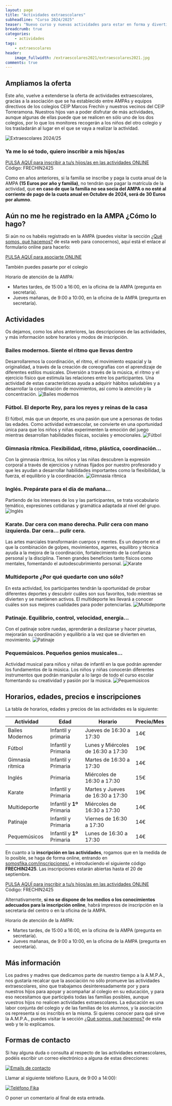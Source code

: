 ```yaml
---
layout: page
title: "Actividades extraescolares"
subheadline: "Curso 2024/2025"
teaser: "Nuevo curso y nuevas actividades para estar en forma y divertirse"
breadcrumb: true
categories:
    - actividades
tags:
    - extraescolares
header:
    image_fullwidth: /extraescolares2021/extraescolares2021.jpg
comments: true
---
```

<!--more-->

## Ampliamos la oferta

Este año, vuelve a extenderse la oferta de actividades extraescolares, gracias a la asociación que se ha establecido entre AMPAs y equipos directivos de los colegios CEIP Marcos Frechín y nuestros vecinos del CEIP Torreramona. Nuestros hijos van a poder disfrutar de más actividades, aunque algunas de ellas puede que se realicen en sólo uno de los dos colegios, por lo que los monitores recogerán a los niños del otro colegio y los trasladarán al lugar en el que se vaya a realizar la actividad.

![Extraescolares 2024/25](/images/extraescolares2425/cartelFika.jpg "Extraescolares 2024/25")

### Ya me lo sé todo, quiero inscribir a mis hijos/as
<a href="https://www.somosfika.com/inscripciones/" target="_blank" class="button large radius alert">PULSA AQUÍ para inscribir a tu/s hijos/as en las actividades ONLINE</a>
Código: FRECHIN2425

Como en años anteriores, si la familia se inscribe y paga la cuota anual de la AMPA **(15 Euros por año y familia)**, no tendrán que pagar la matrícula de la actividad, que **en caso de que la familia no sea socia del AMPA o no esté al corriente de pago de la cuota anual en Octubre de 2024, será de 30 Euros por alumno**.

## Aún no me he registrado en la AMPA ¿Cómo lo hago? 
Si aún no os habéis registrado en la AMPA (puedes visitar la sección [¿Qué somos, qué hacemos?](/aboutus/) de esta web para conocernos), aquí está el enlace al formulario online para hacerlo:

<a href="https://forms.gle/KxVE1c1tiFNN5abQA" target="_blank" class="button large radius alert">PULSA AQUÍ para asociarte ONLINE</a>

También puedes pasarte por el colegio

Horario de atención de la AMPA:

   - Martes tardes, de 15:00 a 16:00, en la oficina de la AMPA (pregunta en secretaría).
   - Jueves mañanas, de 9:00 a 10:00, en la oficina de la AMPA (pregunta en secretaría).

## Actividades
Os dejamos, como los años anteriores, las descripciones de las actividades, y más información sobre horarios y modos de inscripción.

### **Bailes modernos**. Siente el ritmo que llevas dentro

Desarrollaremos la coordinación, el ritmo, el movimiento espacial y la originalidad, a través de la creación de coreografías con el aprendizaje de diferentes estilos musicales. Diversión a través de la música, el ritmo y el ejercicio físico que estimula las relaciones entre los participantes. Una actividad de estas características ayuda a adquirir hábitos saludables y a desarrollar la coordinación de movimientos, así como la atención y la concentración.
![Bailes modernos](/images/extraescolares2021/baile.jpg "Bailes modernos")

### **Fútbol**. El deporte Rey, para los reyes y reinas de la casa

El fútbol, más que un deporte, es una pasión que une a personas de todas las edades. Como actividad extraescolar, se convierte en una oportunidad única para que los niños y niñas experimenten la emoción del juego mientras desarrollan habilidades físicas, sociales y emocionales.
![Fútbol](/images/extraescolares2021/futbol.jpg "Fútbol")

### **Gimnasia rítmica**. Flexibilidad, ritmo, plástica, coordinación…

Con la gimnasia rítmica, los niños y las niñas descubren la expresión corporal a través de ejercicios y rutinas fijados por nuestro profesorado y que les ayudan a desarrollar habilidades importantes como la flexibilidad, la fuerza, el equilibrio y la coordinación.
![Gimnasia rítmica](/images/extraescolares2223/ritmica.jpg "Gimnasia rítmica")

### **Inglés**. Prepárate para el día de mañana…

Partiendo de los intereses de los y las participantes, se trata vocabulario temático, expresiones cotidianas y gramática adaptada al nivel del grupo.
![Inglés](/images/extraescolares2223/english.jpg "Inglés")

### **Karate**. Dar cera con mano derecha. Pulir cera con mano izquierda. Dar cera... pulir cera.

Las artes marciales transformarán cuerpos y mentes. Es un deporte en el que la combinación de golpes, movimientos, agarres, equilibro y técnica ayuda a la mejora de la coordinación, fortalecimiento de la confianza personal y la disciplina. Tienen grandes beneficios tanto físicos como mentales, fomentando el autodescubrimiento personal.
![Karate](/images/extraescolares2122/karate.jpg "Karate")

### **Multideporte** ¿Por qué quedarte con uno sólo?

En esta actividad, los participantes tendrán la oportunidad de probar diferentes deportes y descubrir cuáles son sus favoritos, todo mientras se divierten y se mantienen activos.
El multideporte les llevará a conocer cuáles son sus mejores cualidades para poder potenciarlas.
![Multideporte](/images/extraescolares2021/multideporte.jpg "Multideporte")

### **Patinaje**. Equilibrio, control, velocidad, energía…

Con el patinaje sobre ruedas, aprenderán a deslizarse y hacer piruetas, mejorarán su coordinación y equilibrio a la vez que se divierten en movimiento.
![Patinaje](/images/extraescolares2223/patinaje.jpg "Patinaje")


### **Pequemúsicos**. Pequeños genios musicales…

Actividad musical para niños y niñas de infantil en la que podrán aprender los fundamentos de la música. Los niños y niñas conocerán diferentes instrumentos que podrán manipular a lo largo de todo el curso escolar fomentando su creatividad y pasión por la música.
![Pequemúsicos](/images/extraescolares2122/pequemusicos.jpg "Pequemúsicos")

## Horarios, edades, precios e inscripciones

La tabla de horarios, edades y precios de las actividades es la siguiente:

Actividad | Edad | Horario | Precio/Mes
----------|--------|---------|-------
Bailes Modernos | Infantil y primaria | Jueves de 16:30 a 17:30 | 14€
Fútbol | Infantil y Primaria | Lunes y Miércoles de 16:30 a 17:30 | 19€
Gimnasia rítmica | Infantil y Primaria | Martes de 16:30 a 17:30 | 14€ 
Inglés | Primaria | Miércoles de 16:30 a 17:30 | 15€ 
Karate | Infantil y Primaria | Martes y Jueves de 16:30 a 17:30 | 19€ 
Multideporte | Infantil y **1º** Primaria | Miércoles de 16:30 a 17:30 | 14€
Patinaje | Infantil y Primaria | Viernes de 16:30 a 17:30 | 14€ 
Pequemúsicos | Infantil y **1º** Primaria | Lunes de 16:30 a 17:30 | 14€ 

En cuanto a la **inscripción en las actividades**, rogamos que en la medida de lo posible, se haga de forma online, entrando en <a href="https://www.somosfika.com/inscripciones/" target="_blank">somosfika.com/inscripciones/</a>, e introduciendo el siguiente código **FRECHIN2425**. Las inscripciones estarán abiertas hasta el 20 de septiembre. 

<a href="https://www.somosfika.com/inscripciones/" target="_blank" class="button large radius alert">PULSA AQUÍ para inscribir a tu/s hijos/as en las actividades ONLINE</a>
Código: FRECHIN2425

Alternativamente, **si no se dispone de los medios o los conocimientos adecuados para la inscripción online**, habrá impresos de inscripción en la secretaría del centro o en la oficina de la AMPA.

Horario de atención de la AMPA:

   - Martes tardes, de 15:00 a 16:00, en la oficina de la AMPA (pregunta en secretaría).
   - Jueves mañanas, de 9:00 a 10:00, en la oficina de la AMPA (pregunta en secretaría).

## Más información

Los padres y madres que dedicamos parte de nuestro tiempo a la A.M.P.A., nos gustaría recalcar que la asociación no sólo promueve las actividades extraescolares, sino que trabajamos desinteresadamente por y para nuestros hijos para apoyar y acompañar al colegio en su educación, y para eso necesitamos que participéis todas las familias posibles, aunque vuestros hijos no realicen actividades extraescolares. La educación es una labor conjunta del colegio y de las familias de los alumnos, y la asociación os representa si os inscribís en la misma. Si quieres conocer para qué sirve la A.M.P.A., puedes visitar la sección [¿Qué somos, qué hacemos?](/aboutus/) de esta web y te lo explicamos.

## Formas de contacto

Si hay alguna duda o consulta al respecto de las actividades extraescolares, podéis escribir un correo electrónico a alguna de estas direcciones:

[![Emails de contacto](/images/emailsExtraescolares.png "Emails de contacto")](mailto:marcosfrechin@somosfika.com)

Llamar al siguiente teléfono (Laura, de 9:00 a 14:00):

[![Teléfono Fika](/images/tlfOsZagales.png "Teléfono Fika")](tel:+34680154655)

O poner un comentario al final de esta entrada.
